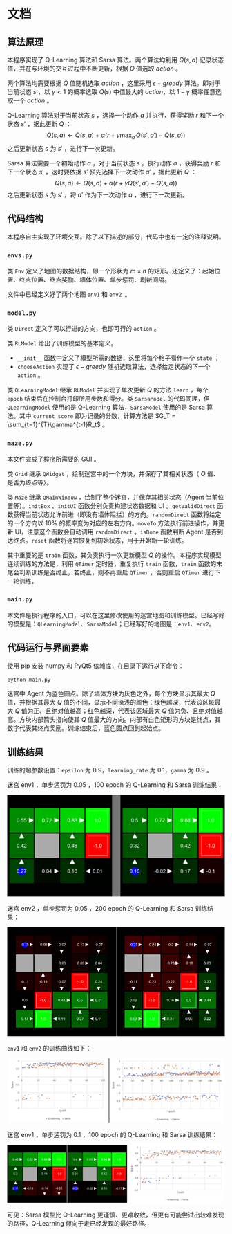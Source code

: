 # 文档

## 算法原理

本程序实现了 Q-Learning 算法和 Sarsa 算法。两个算法均利用 $Q(s,a)$ 记录状态值，并在与环境的交互过程中不断更新，根据 $Q$ 值选取 $action$ 。

两个算法均需要根据 $Q$ 值随机选取 $action$ ，这里采用 $\epsilon-greedy$ 算法。即对于当前状态 $s$ ，以 $\gamma<1$ 的概率选取 $Q(s)$ 中值最大的 $action$，以 $1-\gamma$ 概率任意选取一个 $action$ 。

Q-Learning 算法对于当前状态 $s$ ，选择一个动作 $a$ 并执行，获得奖励 $r$ 和下一个状态 $s'$ ，据此更新 $Q$ ：
$$
Q(s,a)\leftarrow Q(s,a)+\alpha(r+\gamma \max_{a'}Q(s',a')-Q(s,a))
$$
之后更新状态 $s$ 为 $s'$ ，进行下一次更新。

Sarsa 算法需要一个初始动作 $a$ ，对于当前状态 $s$ ，执行动作 $a$ ，获得奖励 $r$ 和下一个状态 $s'$ ，这时要依据 $s'$ 预先选择下一次动作 $a'$ ，据此更新 $Q$ ：
$$
Q(s,a)\leftarrow Q(s,a)+\alpha(r+\gamma Q(s',a')-Q(s,a))
$$
之后更新状态 $s$ 为 $s'$ ，将 $a'$ 作为下一次动作 $a$ ，进行下一次更新。

## 代码结构

本程序自主实现了环境交互。除了以下描述的部分，代码中也有一定的注释说明。

### `envs.py`

类 `Env` 定义了地图的数据结构，即一个形状为 $m\times n$ 的矩形。还定义了：起始位置、终点位置、终点奖励、墙体位置、单步惩罚、刷新间隔。

文件中已经定义好了两个地图 `env1` 和 `env2 `。

### `model.py`

类 `Direct` 定义了可以行进的方向，也即可行的 `action` 。

类 `RLModel` 给出了训练模型的基本定义。

- `__init__` 函数中定义了模型所需的数据，这里将每个格子看作一个 `state` ；
- `chooseAction` 实现了 $\epsilon-greedy$ 随机选取算法，选择给定状态的下一个 `action` 。

类 `QLearningModel` 继承 `RLModel` 并实现了单次更新 $Q$ 的方法 `learn` ，每个 `epoch` 结束后在控制台打印所用步数和得分。类 `SarsaModel` 的代码同理，但 `QLearningModel` 使用的是 Q-Learning 算法，`SarsaModel` 使用的是 Sarsa 算法。其中 `current_score` 即为记录的分数，计算方法是 $G_T = \sum_{t=1}^{T}\gamma^{t-1}R_t$ 。

### `maze.py`

本文件完成了程序所需要的 GUI 。

类 `Grid` 继承 `QWidget` ，绘制迷宫中的一个方块，并保存了其相关状态（ $Q$ 值、是否为终点等）。

类 `Maze` 继承 `QMainWindow` ，绘制了整个迷宫，并保存其相关状态（Agent 当前位置等）。`initBox` 、`initUI` 函数分别负责构建状态数据和 UI 。`getValidDirect` 函数获得当前状态允许前进（即没有墙体阻拦）的方向。`randomDirect` 函数将给定的一个方向以 10% 的概率变为对应的左右方向。`moveTo` 方法执行前进操作，并更新 UI，注意这个函数会自动调用 `randomDirect` 。`isDone` 函数判断 Agent 是否到达终点。`reset` 函数将迷宫恢复到初始状态，用于开始新一轮训练。

其中重要的是 `train` 函数，其负责执行一次更新模型 $Q$ 的操作。本程序实现模型连续训练的方法是，利用 `QTimer` 定时器，重复执行 `train` 函数，`train` 函数的末尾会判断训练是否终止，若终止，则不再重启 `QTimer` ，否则重启 `QTimer` 进行下一轮训练。

### `main.py`

本文件是执行程序的入口，可以在这里修改使用的迷宫地图和训练模型。已经写好的模型是：`QLearningModel`、`SarsaModel`；已经写好的地图是：`env1`、`env2`。

## 代码运行与界面要素

使用 pip 安装 numpy 和 PyQt5 依赖库，在目录下运行以下命令：

```bash
python main.py
```

迷宫中 Agent 为蓝色圆点。除了墙体方块为灰色之外，每个方块显示其最大 $Q$ 值，并根据其最大 $Q$ 值的不同，显示不同深浅的颜色：绿色越深，代表该区域最大 $Q$ 值为正、且绝对值越高；红色越深，代表该区域最大 $Q$ 值为负、且绝对值越高。方块内部箭头指向使其 $Q$ 值最大的方向。内部有白色矩形的方块是终点，其数字代表其终点奖励。训练结束后，蓝色圆点回到起始点。

## 训练结果

训练的超参数设置：`epsilon` 为 0.9，`learning_rate` 为 0.1，`gamma` 为 0.9 。

迷宫 env1 ，单步惩罚为 0.05 ，100 epoch 的 Q-Learning 和 Sarsa 训练结果：

<img src="imgs\env1.png" style="zoom:67%;" />

迷宫 env2 ，单步惩罚为 0.05 ，200 epoch 的 Q-Learning 和 Sarsa 训练结果：

<img src="imgs\env2.png" style="zoom:67%;" />

`env1` 和 `env2` 的训练曲线如下：

![](./imgs/chart.png)


迷宫 env1 ，单步惩罚为 0.1 ，100 epoch 的 Q-Learning 和 Sarsa 训练结果：

<img src="imgs\chart_0.1.png" style="zoom:100%;" />

可见：Sarsa 模型比 Q-Learning 更谨慎、更难收敛，但更有可能尝试出较难发现的路径，Q-Learning 倾向于走已经发现的最好路径。
